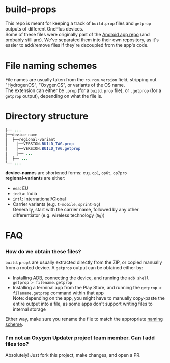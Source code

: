 # build-props
This repo is meant for keeping a track of `build.prop` files and `getprop` outputs of different OnePlus devices.  
Some of these files were originally part of the [Android app repo](https://github.com/oxygen-updater/oxygen-updater) (and probably still are). We've separated them into their own repository, as it's easier to add/remove files if they're decoupled from the app's code.

# File naming schemes
File names are usually taken from the `ro.rom.version` field, stripping out "HydrogenOS", "OxygenOS", or variants of the OS name.  
The extension can either be `.prop` (for a `build.prop` file), or `.getprop` (for a `getprop` output), depending on what the file is.

# Directory structure
```java
├── ...
├──device-name
│  ├──regional-variant
│    ├──VERSION.BUILD_TAG.prop
│    ├──VERSION.BUILD_TAG.getprop
│    ├── ...
│  ├── ...
└── ...
```
**device-name**s are shortened forms: e.g. `op1`, `op6t`, `op7pro`  
**regional-variant**s are either:
* `eea`: EU
* `india`: India
* `intl`: International/Global
* Carrier variants (e.g. `t-mobile`, `sprint-5g`)  
  Generally, start with the carrier name, followed by any other differentiator (e.g. wireless technology (`5g`))

# FAQ
### How do we obtain these files?
`build.prop`s are usually extracted directly from the ZIP, or copied manually from a rooted device.
A `getprop` output can be obtained either by:
* Installing ADB, connecting the device, and running the `adb shell getprop > filename.getprop`
* Installing a terminal app from the Play Store, and running the `getprop > filename.getprop` command within that app  
  Note: depending on the app, you might have to manually copy-paste the entire output into a file, as some apps don't support writing files to internal storage

Either way, make sure you rename the file to match the appropriate [naming scheme](#file-naming-schemes).

### I'm not an Oxygen Updater project team member. Can I add files too?
Absolutely! Just fork this project, make changes, and open a PR.
